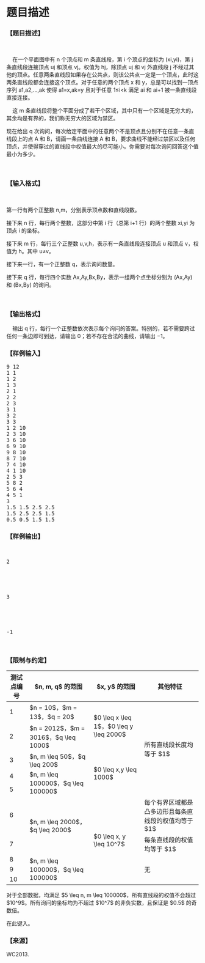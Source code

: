 # 题目描述


<h3>
【题目描述】
</h3>
<p>
<br/>
</p>
<p>
    在一个平面图中有 n 个顶点和 m 条直线段，第 i 个顶点的坐标为 (xi,yi)，第 j 条直线段连接顶点 uj 和顶点 vj。权值为 hj，除顶点 uj 和 vj 外直线段 j 不经过其他的顶点。任意两条直线段如果存在公共点，则该公共点一定是一个顶点，此时这两条直线段都会连接这个顶点。对于任意的两个顶点 x 和 y，总是可以找到一顶点序列 a1,a2,…,ak 使得 a1=x,ak=y 且对于任意 1≤i&lt;k 满足 ai 和 ai+1 被一条直线段直接连接。
</p>
<p>
    这 m 条直线段将整个平面分成了若干个区域，其中只有一个区域是无穷大的，其余均是有界的，我们称无穷大的区域为禁区。
</p>
<p>
现在给出 q 次询问，每次给定平面中的任意两个不是顶点且分别不在任意一条直线段上的点 A 和 B，请画一条曲线连接 A 和 B，要求曲线不能经过禁区以及任何顶点，并使得穿过的直线段中权值最大的尽可能小。你需要对每次询问回答这个值最小为多少。
</p>
<p>
<br/>
</p>
<h3>
【输入格式】
</h3>
<p>
<br/>
</p>
<p>
第一行有两个正整数 n,m，分别表示顶点数和直线段数。
</p>
<p>
接下来 n 行，每行两个整数，这部分中第 i 行（总第 i+1 行）的两个整数 xi,yi 为顶点 i 的坐标。
</p>
<p>
接下来 m 行，每行三个正整数 u,v,h，表示有一条直线段连接顶点 u 和顶点 v，权值为 h。其中 u≠v。
</p>
<p>
接下来一行，有一个正整数 q，表示询问数量。
</p>
<p>
接下来 q 行，每行四个实数 Ax,Ay,Bx,By，表示一组两个点坐标分别为 (Ax,Ay) 和 (Bx,By) 的询问。
</p>
<p>
<br/>
</p>
<h3>
【输出格式】
</h3>
<p>
    输出 q 行，每行一个正整数依次表示每个询问的答案。特别的，若不需要跨过任何一条边即可到达，请输出 0；若不存在合法的曲线，请输出 −1。
</p>
<h3>
【样例输入】
</h3>
<pre>9 12
1 1
1 2
1 3
2 1
2 2
2 3
3 1
3 2
3 3
1 2 10
2 3 10
3 6 10
6 9 10
9 8 10
8 7 10
7 4 10
4 1 10
2 5 3
5 8 2
5 6 4
4 5 1
3
1.5 1.5 2.5 2.5
1.5 2.5 2.5 1.5
0.5 0.5 1.5 1.5
</pre>
<h3>
【样例输出】
</h3>
<pre><p>
2
</p>

<p>
3
</p>

<p>
-1
</p>
</pre>
<h3>
【限制与约定】
</h3>
<div class="table-responsive">
<table class="table table-bordered table-text-center table-vertical-middle">
<thead>
<tr>
<th>
测试点编号
</th>
<th>
$n, m, q$ 的范围
</th>
<th>
$x, y$ 的范围
</th>
<th>
其他特征
</th>
</tr>
</thead>
<tbody>
<tr>
<td>
1
</td>
<td>
$n = 10$，$m = 13$，$q = 20$
</td>
<td rowspan="2">
$0 \leq x \leq 1$，$0 \leq y \leq 2000$
</td>
<td rowspan="5">
所有直线段长度均等于 $1$
</td>
</tr>
<tr>
<td>
2
</td>
<td>
$n = 2012$，$m = 3016$，$q \leq 1000$
</td>
</tr>
<tr>
<td>
3
</td>
<td>
$n, m \leq 50$，$q \leq 200$
</td>
<td rowspan="3">
$0 \leq x,y \leq 1000$
</td>
</tr>
<tr>
<td>
4
</td>
<td rowspan="2">
$n, m \leq 100000$，$q \leq 100000$
</td>
</tr>
<tr>
<td>
5
</td>
</tr>
<tr>
<td>
6
</td>
<td rowspan="2">
$n, m \leq 2000$，$q \leq 2000$
</td>
<td rowspan="5">
$0 \leq x, y \leq 10^7$
</td>
<td>
每个有界区域都是凸多边形且每条直线段的权值均等于 $1$
</td>
</tr>
<tr>
<td>
7
</td>
<td>
每条直线段的权值均等于 $1$
</td>
</tr>
<tr>
<td>
8
</td>
<td rowspan="3">
$n, m \leq 100000$，$q \leq 100000$
</td>
<td rowspan="3">
无
</td>
</tr>
<tr>
<td>
9
</td>
</tr>
<tr>
<td>
10
</td>
</tr>
</tbody>
</table>
</div>
<p>
对于全部数据，均满足 $5 \leq n, m \leq 100000$，所有直线段的权值不会超过 $10^9$。所有询问的坐标均为不超过 $10^7$ 的非负实数，且保证是 $0.5$ 的奇数倍。
</p>
<p>
在此键入。
</p>
<h3>
【来源】
</h3>
<p>
WC2013.
</p>
